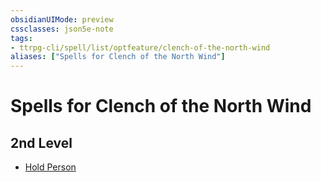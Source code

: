 ```yaml
---
obsidianUIMode: preview
cssclasses: json5e-note
tags:
- ttrpg-cli/spell/list/optfeature/clench-of-the-north-wind
aliases: ["Spells for Clench of the North Wind"]
---
```

# Spells for Clench of the North Wind

## 2nd Level

- [Hold Person](/CLI/spells/hold-person.md "PHB")